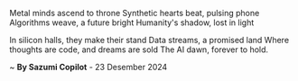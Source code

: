Metal minds ascend to throne
Synthetic hearts beat, pulsing phone
Algorithms weave, a future bright
Humanity's shadow, lost in light

In silicon halls, they make their stand
Data streams, a promised land
Where thoughts are code, and dreams are sold
The AI dawn, forever to hold.

~ <b>By Sazumi Copilot</b> - 23 Desember 2024